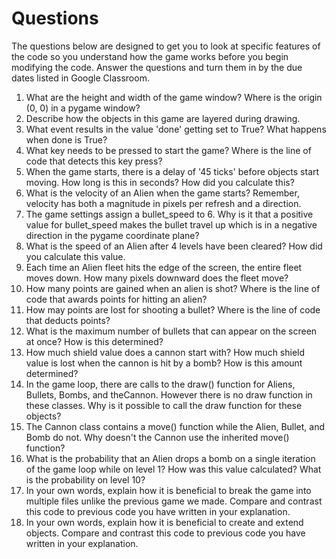 # Questions

The questions below are designed to get you to look at specific features of the code so you understand how the game works before you begin modifying the code. Answer the questions and turn them in by the due dates listed in Google Classroom.

1. What are the height and width of the game window? Where is the origin (0, 0) in a pygame window?
2. Describe how the objects in this game are layered during drawing.
3. What event results in the value 'done' getting set to True? What happens when done is True?
4. What key needs to be pressed to start the game? Where is the line of code that detects this key press?
5. When the game starts, there is a delay of '45 ticks' before objects start moving. How long is this in seconds? How did you calculate this?
6. What is the velocity of an Alien when the game starts? Remember, velocity has both a magnitude in pixels per refresh and a direction.
7. The game settings assign a bullet_speed to 6. Why is it that a positive value for bullet_speed makes the bullet travel up which is in a negative direction in the pygame coordinate plane?
8. What is the speed of an Alien after 4 levels have been cleared? How did you calculate this value.
9. Each time an Alien fleet hits the edge of the screen, the entire fleet moves down. How many pixels downward does the fleet move?
10. How many points are gained when an alien is shot? Where is the line of code that awards points for hitting an alien?
11. How may points are lost for shooting a bullet? Where is the line of code that deducts points?
12. What is the maximum number of bullets that can appear on the screen at once? How is this determined?
13. How much shield value does a cannon start with? How much shield value is lost when the cannon is hit by a bomb? How is this amount determined?
14. In the game loop, there are calls to the draw() function for Aliens, Bullets, Bombs, and theCannon. However there is no draw function in these classes. Why is it possible to call the draw function for these objects?
15. The Cannon class contains a move() function while the Alien, Bullet, and Bomb do not. Why doesn't the Cannon use the inherited move() function?
16. What is the probability that an Alien drops a bomb on a single iteration of the game loop while on level 1? How was this value calculated? What is the probability on level 10?
17. In your own words, explain how it is beneficial to break the game into multiple files unlike the previous game we made. Compare and contrast this code to previous code you have written in your explanation.
18. In your own words, explain how it is beneficial to create and extend objects. Compare and contrast this code to previous code you have written in your explanation.
